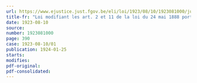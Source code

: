 ```yaml
---
url: https://www.ejustice.just.fgov.be/eli/loi/1923/08/10/1923081000/justel
title-fr: "Loi modifiant les art. 2 et 11 de la loi du 24 mai 1888 portant réglementation de la situation du banc d'épreuves des armes à feu, établi à Liège"
date: 1923-08-10
source:
number: 1923081000
page: 390
case: 1923-08-10/01
publication: 1924-01-25
starts:
modifies:
pdf-original:
pdf-consolidated:
---
```


